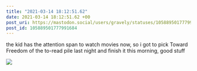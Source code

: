 ```yaml
---
title: "2021-03-14 18:12:51.62"
date: 2021-03-14 18:12:51.62 +00
post_uri: https://mastodon.social/users/gravely/statuses/105889501777991684
post_id: 105889501777991684
---
```

the kid has the attention span to watch movies now, so i got to pick Toward Freedom of the to-read pile last night and finish it this morning, good stuff


![](/images/105889501719844746.jpg)


